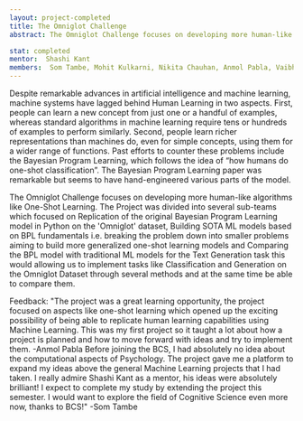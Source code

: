 ```yaml
---
layout: project-completed
title: The Omniglot Challenge
abstract: The Omniglot Challenge focuses on developing more human-like algorithms like One-Shot Learning. The Project was divided into several sub-teams which focused on Replication of the original Bayesian Program Learning model in Python on the 'Omniglot' dataset, Building SOTA ML models based on BPL fundamentals i.e. breaking the problem down into smaller problems aiming to build more generalized one-shot learning models and Comparing the BPL model with traditional ML models for the Text Generation task this would allowing us to implement tasks like Classification and Generation on the Omniglot Dataset through several methods and at the same time be able to compare them.

stat: completed
mentor:  Shashi Kant
members:  Som Tambe, Mohit Kulkarni, Nikita Chauhan, Anmol Pabla, Vaibhav Thakkar
---
```

Despite remarkable advances in artificial intelligence and machine learning, machine systems have lagged behind Human Learning in two aspects. First, people can learn a new concept from just one or a handful of examples, whereas standard algorithms in machine learning require tens or hundreds of examples to perform similarly. Second, people learn richer representations than machines do, even for simple concepts, using them for a wider range of functions.
Past efforts to counter these problems include the Bayesian Program Learning, which follows the idea of “how humans do one-shot classification”. The Bayesian Program Learning paper was remarkable but seems to have hand-engineered various parts of the model.<br>

The Omniglot Challenge focuses on developing more human-like algorithms like One-Shot Learning. The Project was divided into several sub-teams which focused on Replication of the original Bayesian Program Learning model in Python on the 'Omniglot' dataset, Building SOTA ML models based on BPL fundamentals i.e. breaking the problem down into smaller problems aiming to build more generalized one-shot learning models and Comparing the BPL model with traditional ML models for the Text Generation task this would allowing us to implement tasks like Classification and Generation on the Omniglot Dataset through several methods and at the same time be able to compare them.<br>

Feedback: "The project was a great learning opportunity, the project focused on aspects like one-shot learning which opened up the exciting possibility of being able to replicate human learning capabilities using Machine Learning. This was my first project so it taught a lot about how a project is planned and how to move forward with ideas and try to implement them. -Anmol Pabla
Before joining the BCS, I had absolutely no idea about the computational aspects of Psychology. The project gave me a platform to expand my ideas above the general Machine Learning projects that I had taken. I really admire Shashi Kant as a mentor, his ideas were absolutely brilliant! I expect to complete my study by extending the project this semester. I would want to explore the field of Cognitive Science even more now, thanks to BCS!" -Som Tambe
